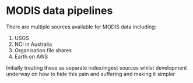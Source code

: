 # MODIS data pipelines

There are multiple sources available for MODIS data including:
1. USGS
2. NCI in Australia
3. Organisation file shares
4. Earth on AWS

Initially treating these as separate index/ingest sources whilst development underway on how to hide this pain and suffering and making it simpler
